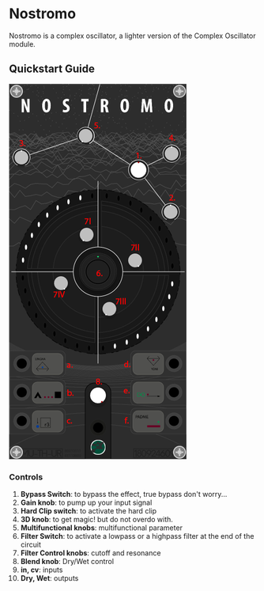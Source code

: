 # Nostromo

Nostromo is a complex oscillator, a lighter version of the Complex Oscillator module.

## Quickstart Guide

![alt text](img/nostromog.png)
<br>


### Controls
1. <b>Bypass Switch</b>: to bypass the effect, true bypass don't worry...
2. <b>Gain knob</b>: to pump up your input signal
3. <b>Hard Clip switch</b>: to activate the hard clip 
4. <b>3D knob</b>: to get magic! but do not overdo with.
5. <b>Multifunctional knobs</b>: multifunctional parameter
6. <b>Filter Switch</b>: to activate a lowpass or a highpass filter at the end of the circuit
7. <b>Filter Control knobs</b>: cutoff and resonance
8. <b>Blend knob</b>: Dry/Wet control
9. <b>in, cv</b>: inputs
0. <b>Dry, Wet</b>: outputs
